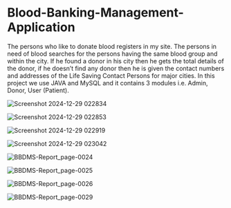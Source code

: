 # Blood-Banking-Management-Application
The persons who like to donate blood registers in my site. The persons in need of
blood searches for the persons having the same blood group and within the city. If he
found a donor in his city then he gets the total details of the donor, if he doesn’t find
any donor then he is given the contact numbers and addresses of the Life Saving
Contact Persons for major cities. In this project we use JAVA and MySQL and it
contains 3 modules i.e. Admin, Donor, User (Patient).

![Screenshot 2024-12-29 022834](https://github.com/user-attachments/assets/e9a3195f-0895-4b38-9273-f81249c42f5d)

![Screenshot 2024-12-29 022853](https://github.com/user-attachments/assets/071a6707-413c-4af0-b4e5-b6a29ca63307)

![Screenshot 2024-12-29 022919](https://github.com/user-attachments/assets/5d6d27a4-2987-42bb-81a0-44e117e0fab0)

![Screenshot 2024-12-29 023042](https://github.com/user-attachments/assets/245eac32-3885-43c0-965b-e6eec480337f)

![BBDMS-Report_page-0024](https://github.com/user-attachments/assets/74c76af1-166c-4f4e-9c89-347f4422c6e9)

![BBDMS-Report_page-0025](https://github.com/user-attachments/assets/c37be35c-5720-4449-be80-6138e12847f0)

![BBDMS-Report_page-0026](https://github.com/user-attachments/assets/19dd0283-5edd-4f92-a312-1f9fddfc10ee)

![BBDMS-Report_page-0029](https://github.com/user-attachments/assets/fd274aed-ba10-4714-b9de-ff6427ec704a)
